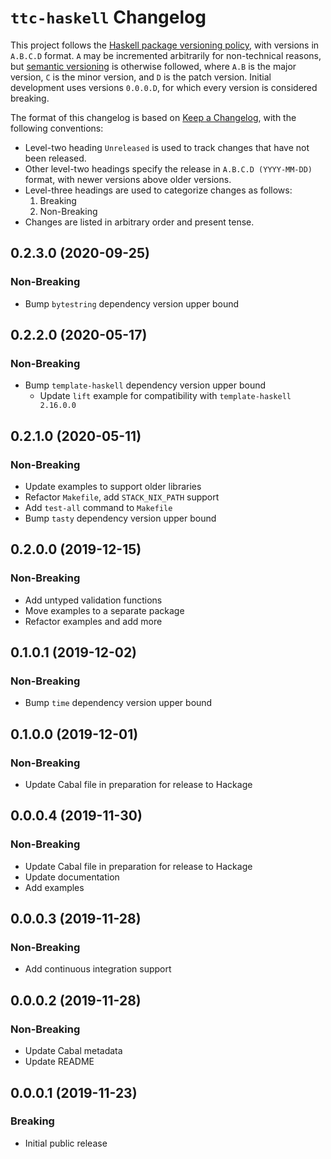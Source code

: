 # `ttc-haskell` Changelog

This project follows the [Haskell package versioning policy][PVP], with
versions in `A.B.C.D` format.  `A` may be incremented arbitrarily for
non-technical reasons, but [semantic versioning][SemVer] is otherwise
followed, where `A.B` is the major version, `C` is the minor version, and `D`
is the patch version.  Initial development uses versions `0.0.0.D`, for which
every version is considered breaking.

[PVP]: <https://pvp.haskell.org/>
[SemVer]: <https://semver.org/>

The format of this changelog is based on [Keep a Changelog][KaC], with the
following conventions:

* Level-two heading `Unreleased` is used to track changes that have not been
  released.
* Other level-two headings specify the release in `A.B.C.D (YYYY-MM-DD)`
  format, with newer versions above older versions.
* Level-three headings are used to categorize changes as follows:
    1. Breaking
    2. Non-Breaking
* Changes are listed in arbitrary order and present tense.

[KaC]: <https://keepachangelog.com/en/1.0.0/>

## 0.2.3.0 (2020-09-25)

### Non-Breaking

* Bump `bytestring` dependency version upper bound

## 0.2.2.0 (2020-05-17)

### Non-Breaking

* Bump `template-haskell` dependency version upper bound
    * Update `lift` example for compatibility with `template-haskell 2.16.0.0`

## 0.2.1.0 (2020-05-11)

### Non-Breaking

* Update examples to support older libraries
* Refactor `Makefile`, add `STACK_NIX_PATH` support
* Add `test-all` command to `Makefile`
* Bump `tasty` dependency version upper bound

## 0.2.0.0 (2019-12-15)

### Non-Breaking

* Add untyped validation functions
* Move examples to a separate package
* Refactor examples and add more

## 0.1.0.1 (2019-12-02)

### Non-Breaking

* Bump `time` dependency version upper bound

## 0.1.0.0 (2019-12-01)

### Non-Breaking

* Update Cabal file in preparation for release to Hackage

## 0.0.0.4 (2019-11-30)

### Non-Breaking

* Update Cabal file in preparation for release to Hackage
* Update documentation
* Add examples

## 0.0.0.3 (2019-11-28)

### Non-Breaking

* Add continuous integration support

## 0.0.0.2 (2019-11-28)

### Non-Breaking

* Update Cabal metadata
* Update README

## 0.0.0.1 (2019-11-23)

### Breaking

* Initial public release
